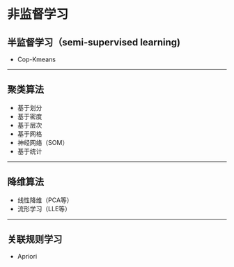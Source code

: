 # 非监督学习

## 半监督学习（semi-supervised learning)
- Cop-Kmeans

--- ---

## 聚类算法

- 基于划分
- 基于密度
- 基于层次
- 基于网格
- 神经网络（SOM）
- 基于统计

--- ---

## 降维算法
- 线性降维（PCA等）
- 流形学习（LLE等）

--- ---

## 关联规则学习
- Apriori
